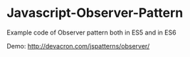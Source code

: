 # Javascript-Observer-Pattern
Example code of Observer pattern both in ES5 and in ES6

Demo: http://devacron.com/jspatterns/observer/
